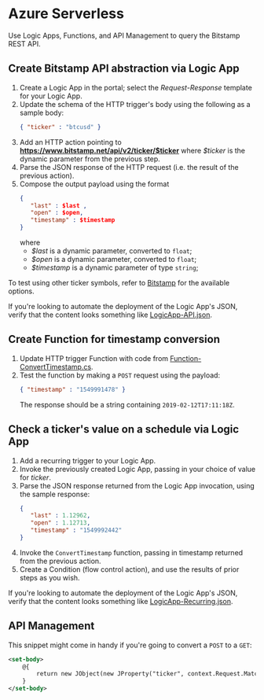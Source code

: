 # Azure Serverless
Use Logic Apps, Functions, and API Management to query the Bitstamp REST API.

## Create Bitstamp API abstraction via Logic App 
1. Create a Logic App in the portal; select the _Request-Response_ template for your Logic App.
1. Update the schema of the HTTP trigger's body using the following as a sample body: 
   ```json
   { "ticker" : "btcusd" }
   ```
1. Add an HTTP action pointing to **https://www.bitstamp.net/api/v2/ticker/$ticker** where _$ticker_ is the dynamic parameter from the previous step. 
1. Parse the JSON response of the HTTP request (i.e. the result of the previous action).
1. Compose the output payload using the format
   ```json
   {
      "last" : $last , 
      "open" : $open, 
      "timestamp" : $timestamp 
   }
   ```
   where
    * _$last_ is a dynamic parameter, converted to `float`;
    * _$open_ is a dynamic parameter, converted to `float`;
    * _$timestamp_ is a dynamic parameter of type `string`;

To test using other ticker symbols, refer to [Bitstamp](https://www.bitstamp.net) for the available options.

If you're looking to automate the deployment of the Logic App's JSON, verify that the content looks something like [LogicApp-API.json](#file-LogicApp-API-json).

## Create Function for timestamp conversion
1. Update HTTP trigger Function with code from [Function-ConvertTimestamp.cs](#file-function-converttimestamp-cs).
1. Test the function by making a `POST` request using the payload: 
   ```json
   { "timestamp" : "1549991478" }
   ```
   The response should be a string containing `2019-02-12T17:11:18Z`.
   
## Check a ticker's value on a schedule via Logic App 
1. Add a recurring trigger to your Logic App.
1. Invoke the previously created Logic App, passing in your choice of value for _ticker_.  
1. Parse the JSON response returned from the Logic App invocation, using the sample response: 
   ```json
   { 
      "last" : 1.12962, 
      "open" : 1.12713, 
      "timestamp" : "1549992442" 
   }
   ```
1. Invoke the `ConvertTimestamp` function, passing in timestamp returned from the previous action.
1. Create a Condition (flow control action), and use the results of prior steps as you wish.

If you're looking to automate the deployment of the Logic App's JSON, verify that the content looks something like [LogicApp-Recurring.json](#file-LogicApp-Recurring-json).

## API Management
This snippet might come in handy if you're going to convert a `POST` to a `GET`:
```xml
<set-body>
    @{
        return new JObject(new JProperty("ticker", context.Request.MatchedParameters["ticker"].ToString())).ToString();
    }
</set-body>
```
